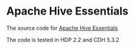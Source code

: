 # Apache Hive Essentials
The source code for [Apache Hive Essentials](https://www.packtpub.com/big-data-and-business-intelligence/apache-hive-essentials)

The code is tested in HDP 2.2 and CDH 5.3.2